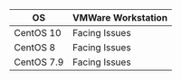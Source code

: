 | OS         | VMWare Workstation |
|------------|--------------------|
| CentOS 10  | Facing Issues      |
| CentOS 8   | Facing Issues      |
| CentOS 7.9 | Facing Issues      |
